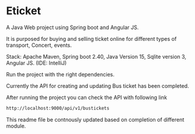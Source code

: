 # Eticket

A Java Web project using Spring boot and Angular JS. 

It is purposed for buying and selling ticket online for different types of transport, Concert, events. 

Stack: Apache Maven, Spring boot 2.40, Java Version 15, Sqlite version 3, Angular JS. (IDE: IntelliJ) 

Run the project with the right dependencies. 

Currently the API for creating and updating  Bus ticket has been completed.

After running the project you can check the API with following link

```bash
http://localhost:9000/api/v1/bustickets
```
This readme file be contnously updated based on completion of different module. 
